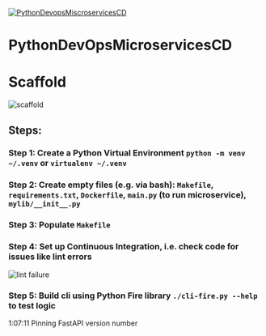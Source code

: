 [![PythonDevopsMiscroservicesCD](https://github.com/Serafiel/PythonDevOpsMIcroservicesCD/actions/workflows/devops.yml/badge.svg)](https://github.com/Serafiel/PythonDevOpsMIcroservicesCD/actions/workflows/devops.yml)

# PythonDevOpsMicroservicesCD

# Scaffold

![scaffold](https://user-images.githubusercontent.com/47248860/213919476-5204ec8d-d8f1-4fe1-ae6e-564100e5ff88.png)

## Steps:

### Step 1: Create a Python Virtual Environment `python -m venv ~/.venv` or `virtualenv ~/.venv`

### Step 2:  Create empty files (e.g. via bash): `Makefile`, `requirements.txt`, `Dockerfile`, `main.py` (to run microservice), `mylib/__init__.py`

### Step 3: Populate `Makefile`

### Step 4: Set up Continuous Integration, i.e. check code for issues like lint errors
![lint failure](https://user-images.githubusercontent.com/47248860/213938422-5d9af99b-2abd-4959-8259-5f17906782bc.png)

### Step 5: Build cli using Python Fire library `./cli-fire.py --help` to test logic

1:07:11 Pinning FastAPI version number
